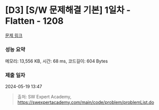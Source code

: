 # [D3] [S/W 문제해결 기본] 1일차 - Flatten - 1208 

[문제 링크](https://swexpertacademy.com/main/code/problem/problemDetail.do?contestProbId=AV139KOaABgCFAYh) 

### 성능 요약

메모리: 13,556 KB, 시간: 68 ms, 코드길이: 604 Bytes

### 제출 일자

2024-05-19 13:47



> 출처: SW Expert Academy, https://swexpertacademy.com/main/code/problem/problemList.do